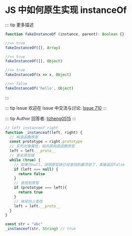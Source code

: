 # JS 中如何原生实现 instanceOf

::: tip 更多描述 
 ``` js
function fakeInstanceOf (instance, parent): Boolean {}

//=> true
fakeInstanceOf([], Array)

//=> true
fakeInstanceOf([], Object)

//=> true
fakeInstanceOf(x => x, Object)

//=> false
fakeInstanceOf('hello', Object)
``` 
::: 

::: tip Issue 
 欢迎在 Issue 中交流与讨论: [Issue 710](https://github.com/shfshanyue/Daily-Question/issues/710) 
:::

::: tip Author 
回答者: [lizheng0515](https://github.com/lizheng0515) 
:::

```js
// left instanceof right
function _instanceof(left, right) {
  // 构造函数原型
  const prototype = right.prototype
  // 实列对象属性，指向其构造函数原型
  left = left.__proto__
  // 查实原型链
  while (true) {
    // 如果为null，说明原型链已经查找到最顶层了，真接返回false
    if (left === null) {
      return false
    }
    // 查找到原型
    if (prototype === left){
      return true
    }
    // 继续向上查找
    left = left.__proto__
  }
}

const str = "abc"
_instanceof(str, String) // true
```